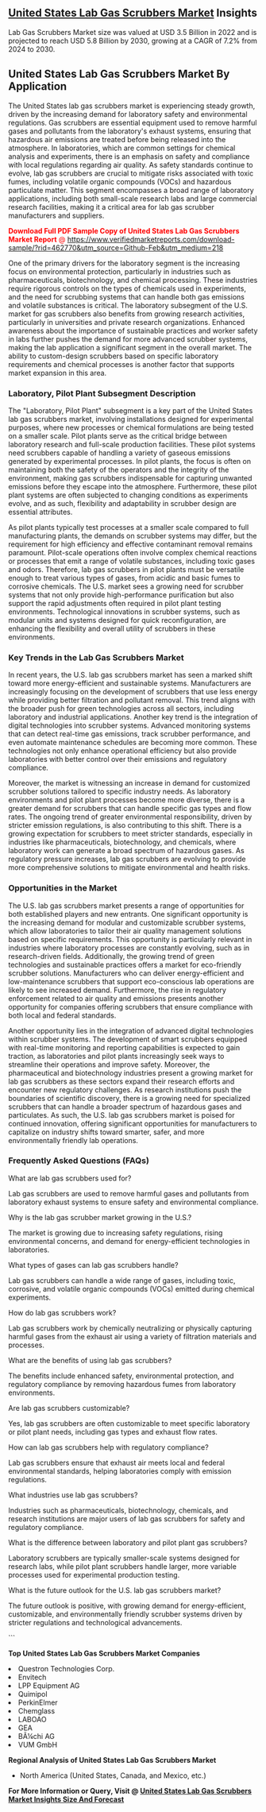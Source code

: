 <h2><a href="https://www.verifiedmarketreports.com/download-sample/?rid=462770&amp;utm_source=Github-Feb&amp;utm_medium=218" target="_blank">United States Lab Gas Scrubbers Market</a> Insights</h2><p>Lab Gas Scrubbers Market size was valued at USD 3.5 Billion in 2022 and is projected to reach USD 5.8 Billion by 2030, growing at a CAGR of 7.2% from 2024 to 2030.</p><p> <h2>United States Lab Gas Scrubbers Market By Application</h2> <p>The United States lab gas scrubbers market is experiencing steady growth, driven by the increasing demand for laboratory safety and environmental regulations. Gas scrubbers are essential equipment used to remove harmful gases and pollutants from the laboratory's exhaust systems, ensuring that hazardous air emissions are treated before being released into the atmosphere. In laboratories, which are common settings for chemical analysis and experiments, there is an emphasis on safety and compliance with local regulations regarding air quality. As safety standards continue to evolve, lab gas scrubbers are crucial to mitigate risks associated with toxic fumes, including volatile organic compounds (VOCs) and hazardous particulate matter. This segment encompasses a broad range of laboratory applications, including both small-scale research labs and large commercial research facilities, making it a critical area for lab gas scrubber manufacturers and suppliers. <p><span class=""><span style="color: #ff0000;"><strong>Download Full PDF Sample Copy of United States Lab Gas Scrubbers Market Report</strong> @ </span><a href="https://www.verifiedmarketreports.com/download-sample/?rid=462770&amp;utm_source=Github-Feb&amp;utm_medium=218" target="_blank">https://www.verifiedmarketreports.com/download-sample/?rid=462770&amp;utm_source=Github-Feb&amp;utm_medium=218</a></span></p></p> <p>One of the primary drivers for the laboratory segment is the increasing focus on environmental protection, particularly in industries such as pharmaceuticals, biotechnology, and chemical processing. These industries require rigorous controls on the types of chemicals used in experiments, and the need for scrubbing systems that can handle both gas emissions and volatile substances is critical. The laboratory subsegment of the U.S. market for gas scrubbers also benefits from growing research activities, particularly in universities and private research organizations. Enhanced awareness about the importance of sustainable practices and worker safety in labs further pushes the demand for more advanced scrubber systems, making the lab application a significant segment in the overall market. The ability to custom-design scrubbers based on specific laboratory requirements and chemical processes is another factor that supports market expansion in this area.</p> <h3>Laboratory, Pilot Plant Subsegment Description</h3> <p>The "Laboratory, Pilot Plant" subsegment is a key part of the United States lab gas scrubbers market, involving installations designed for experimental purposes, where new processes or chemical formulations are being tested on a smaller scale. Pilot plants serve as the critical bridge between laboratory research and full-scale production facilities. These pilot systems need scrubbers capable of handling a variety of gaseous emissions generated by experimental processes. In pilot plants, the focus is often on maintaining both the safety of the operators and the integrity of the environment, making gas scrubbers indispensable for capturing unwanted emissions before they escape into the atmosphere. Furthermore, these pilot plant systems are often subjected to changing conditions as experiments evolve, and as such, flexibility and adaptability in scrubber design are essential attributes. <p>As pilot plants typically test processes at a smaller scale compared to full manufacturing plants, the demands on scrubber systems may differ, but the requirement for high efficiency and effective contaminant removal remains paramount. Pilot-scale operations often involve complex chemical reactions or processes that emit a range of volatile substances, including toxic gases and odors. Therefore, lab gas scrubbers in pilot plants must be versatile enough to treat various types of gases, from acidic and basic fumes to corrosive chemicals. The U.S. market sees a growing need for scrubber systems that not only provide high-performance purification but also support the rapid adjustments often required in pilot plant testing environments. Technological innovations in scrubber systems, such as modular units and systems designed for quick reconfiguration, are enhancing the flexibility and overall utility of scrubbers in these environments.</p> <h3>Key Trends in the Lab Gas Scrubbers Market</h3> <p>In recent years, the U.S. lab gas scrubbers market has seen a marked shift toward more energy-efficient and sustainable systems. Manufacturers are increasingly focusing on the development of scrubbers that use less energy while providing better filtration and pollutant removal. This trend aligns with the broader push for green technologies across all sectors, including laboratory and industrial applications. Another key trend is the integration of digital technologies into scrubber systems. Advanced monitoring systems that can detect real-time gas emissions, track scrubber performance, and even automate maintenance schedules are becoming more common. These technologies not only enhance operational efficiency but also provide laboratories with better control over their emissions and regulatory compliance. <p>Moreover, the market is witnessing an increase in demand for customized scrubber solutions tailored to specific industry needs. As laboratory environments and pilot plant processes become more diverse, there is a greater demand for scrubbers that can handle specific gas types and flow rates. The ongoing trend of greater environmental responsibility, driven by stricter emission regulations, is also contributing to this shift. There is a growing expectation for scrubbers to meet stricter standards, especially in industries like pharmaceuticals, biotechnology, and chemicals, where laboratory work can generate a broad spectrum of hazardous gases. As regulatory pressure increases, lab gas scrubbers are evolving to provide more comprehensive solutions to mitigate environmental and health risks.</p> <h3>Opportunities in the Market</h3> <p>The U.S. lab gas scrubbers market presents a range of opportunities for both established players and new entrants. One significant opportunity is the increasing demand for modular and customizable scrubber systems, which allow laboratories to tailor their air quality management solutions based on specific requirements. This opportunity is particularly relevant in industries where laboratory processes are constantly evolving, such as in research-driven fields. Additionally, the growing trend of green technologies and sustainable practices offers a market for eco-friendly scrubber solutions. Manufacturers who can deliver energy-efficient and low-maintenance scrubbers that support eco-conscious lab operations are likely to see increased demand. Furthermore, the rise in regulatory enforcement related to air quality and emissions presents another opportunity for companies offering scrubbers that ensure compliance with both local and federal standards. <p>Another opportunity lies in the integration of advanced digital technologies within scrubber systems. The development of smart scrubbers equipped with real-time monitoring and reporting capabilities is expected to gain traction, as laboratories and pilot plants increasingly seek ways to streamline their operations and improve safety. Moreover, the pharmaceutical and biotechnology industries present a growing market for lab gas scrubbers as these sectors expand their research efforts and encounter new regulatory challenges. As research institutions push the boundaries of scientific discovery, there is a growing need for specialized scrubbers that can handle a broader spectrum of hazardous gases and particulates. As such, the U.S. lab gas scrubbers market is poised for continued innovation, offering significant opportunities for manufacturers to capitalize on industry shifts toward smarter, safer, and more environmentally friendly lab operations.</p> <h3>Frequently Asked Questions (FAQs)</h3> <p>What are lab gas scrubbers used for?</p> <p>Lab gas scrubbers are used to remove harmful gases and pollutants from laboratory exhaust systems to ensure safety and environmental compliance.</p> <p>Why is the lab gas scrubber market growing in the U.S.?</p> <p>The market is growing due to increasing safety regulations, rising environmental concerns, and demand for energy-efficient technologies in laboratories.</p> <p>What types of gases can lab gas scrubbers handle?</p> <p>Lab gas scrubbers can handle a wide range of gases, including toxic, corrosive, and volatile organic compounds (VOCs) emitted during chemical experiments.</p> <p>How do lab gas scrubbers work?</p> <p>Lab gas scrubbers work by chemically neutralizing or physically capturing harmful gases from the exhaust air using a variety of filtration materials and processes.</p> <p>What are the benefits of using lab gas scrubbers?</p> <p>The benefits include enhanced safety, environmental protection, and regulatory compliance by removing hazardous fumes from laboratory environments.</p> <p>Are lab gas scrubbers customizable?</p> <p>Yes, lab gas scrubbers are often customizable to meet specific laboratory or pilot plant needs, including gas types and exhaust flow rates.</p> <p>How can lab gas scrubbers help with regulatory compliance?</p> <p>Lab gas scrubbers ensure that exhaust air meets local and federal environmental standards, helping laboratories comply with emission regulations.</p> <p>What industries use lab gas scrubbers?</p> <p>Industries such as pharmaceuticals, biotechnology, chemicals, and research institutions are major users of lab gas scrubbers for safety and regulatory compliance.</p> <p>What is the difference between laboratory and pilot plant gas scrubbers?</p> <p>Laboratory scrubbers are typically smaller-scale systems designed for research labs, while pilot plant scrubbers handle larger, more variable processes used for experimental production testing.</p> <p>What is the future outlook for the U.S. lab gas scrubbers market?</p> <p>The future outlook is positive, with growing demand for energy-efficient, customizable, and environmentally friendly scrubber systems driven by stricter regulations and technological advancements.</p> ```</p><p><strong>Top United States Lab Gas Scrubbers Market Companies</strong></p><div data-test-id=""><p><li>Questron Technologies Corp.</li><li> Envitech</li><li> LPP Equipment AG</li><li> Quimipol</li><li> PerkinElmer</li><li> Chemglass</li><li> LABOAO</li><li> GEA</li><li> BÃ¼chi AG</li><li> VUM GmbH</li></p><div><strong>Regional Analysis of&nbsp;United States Lab Gas Scrubbers Market</strong></div><ul><li dir="ltr"><p dir="ltr">North America&nbsp;(United States, Canada, and Mexico, etc.)</p></li></ul><p><strong>For More Information or Query, Visit @&nbsp;</strong><strong><a href="https://www.verifiedmarketreports.com/product/lab-gas-scrubbers-market/?utm_source=Github-Feb&amp;utm_medium=218" target="_blank">United States Lab Gas Scrubbers Market Insights Size And Forecast</a></strong></p></div>
